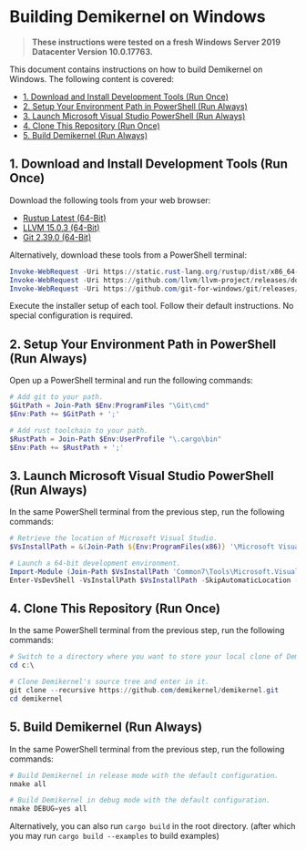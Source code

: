 # Building Demikernel on Windows

> **These instructions were tested on a fresh Windows Server 2019 Datacenter Version 10.0.17763.**

This document contains instructions on how to build Demikernel on Windows. The following content is covered:

- [1. Download and Install Development Tools (Run Once)](#1-download-and-install-development-tools-run-once)
- [2. Setup Your Environment Path in PowerShell (Run Always)](#2-setup-your-environment-path-in-powershell-run-always)
- [3. Launch Microsoft Visual Studio PowerShell (Run Always)](#3-launch-microsoft-visual-studio-powershell-run-always)
- [4. Clone This Repository (Run Once)](#4-clone-this-repository-run-once)
- [5. Build Demikernel (Run Always)](#5-build-demikernel-run-always)

## 1. Download and Install Development Tools (Run Once)

Download the following tools from your web browser:

- [Rustup Latest (64-Bit)](https://static.rust-lang.org/rustup/dist/x86_64-pc-windows-msvc/rustup-init.exe)
- [LLVM 15.0.3 (64-Bit)](https://github.com/llvm/llvm-project/releases/download/llvmorg-15.0.3/LLVM-15.0.3-win64.exe)
- [Git 2.39.0 (64-Bit)](https://github.com/git-for-windows/git/releases/download/v2.39.0.windows.2/Git-2.39.0.2-64-bit.exe)

Alternatively, download these tools from a PowerShell terminal:

```powershell
Invoke-WebRequest -Uri https://static.rust-lang.org/rustup/dist/x86_64-pc-windows-msvc/rustup-init.exe -OutFile rustup-init.exe
Invoke-WebRequest -Uri https://github.com/llvm/llvm-project/releases/download/llvmorg-15.0.3/LLVM-15.0.3-win64.exe -OutFile LLVM-15.0.3-win64.exe
Invoke-WebRequest -Uri https://github.com/git-for-windows/git/releases/download/v2.39.0.windows.2/Git-2.39.0.2-64-bit.exe
```

Execute the installer setup of each tool. Follow their default instructions. No special configuration is required.

## 2. Setup Your Environment Path in PowerShell (Run Always)

Open up a PowerShell terminal and run the following commands:

```powershell
# Add git to your path.
$GitPath = Join-Path $Env:ProgramFiles "\Git\cmd"
$Env:Path += $GitPath + ';'

# Add rust toolchain to your path.
$RustPath = Join-Path $Env:UserProfile "\.cargo\bin"
$Env:Path += $RustPath + ';'
```

## 3. Launch Microsoft Visual Studio PowerShell (Run Always)

In the same PowerShell terminal from the previous step, run the following commands:

```powershell
# Retrieve the location of Microsoft Visual Studio.
$VsInstallPath = &(Join-Path ${Env:ProgramFiles(x86)} '\Microsoft Visual Studio\Installer\vswhere.exe') -latest -property installationPath

# Launch a 64-bit development environment.
Import-Module (Join-Path $VsInstallPath 'Common7\Tools\Microsoft.VisualStudio.DevShell.dll')
Enter-VsDevShell -VsInstallPath $VsInstallPath -SkipAutomaticLocation -DevCmdArguments '-arch=x64 -host_arch=x64'
```

## 4. Clone This Repository (Run Once)

In the same PowerShell terminal from the previous step, run the following commands:

```powershell
# Switch to a directory where you want to store your local clone of Demikernel's source tree.
cd c:\

# Clone Demikernel's source tree and enter in it.
git clone --recursive https://github.com/demikernel/demikernel.git
cd demikernel
```

## 5. Build Demikernel (Run Always)

In the same PowerShell terminal from the previous step, run the following commands:

```powershell
# Build Demikernel in release mode with the default configuration.
nmake all

# Build Demikernel in debug mode with the default configuration.
nmake DEBUG=yes all
```

Alternatively, you can also run `cargo build` in the root directory. (after which you may run `cargo build --examples` to build examples)